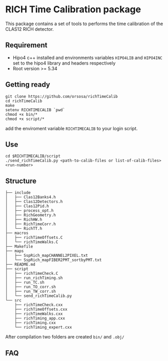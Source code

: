 # RICH Time Calibration package
This package contains a set of tools to performs the time calibration of the CLAS12 RICH detector.

## Requirement
* Hipo4 c++ installed and environments variables ```HIPO4LIB``` and  ```HIPO4INC``` set to the hipo4 library and headers respectively
* Root version >= 5.34

## Getting ready
```
git clone https://github.com/orsosa/richTimeCalib
cd richTimeCalib
make
setenv RICHTIMECALIB `pwd`
chmod +x bin/*
chmod +x script/*
```
add the enviroment variable ```RICHTIMECALIB``` to your login script.
## Use
```
cd $RICHTIMECALIB/script
./send_richTimeCalib.py <path-to-calib-files or list-of-calib-files> <run-number>
```
## Structure
```
├── include
│   ├── Clas12Banks4.h
│   ├── Clas12Detectors.h
│   ├── Clas12Pid.h
│   ├── process_opt.h
│   ├── RichGeometry.h
│   ├── RichHW.h
│   ├── RichTimeCorr.h
│   └── RichTT.h
├── macros
│   ├── richTimeOffsets.C
│   └── richTimeWalks.C
├── Makefile
├── maps
│   ├── SspRich_mapCHANNEL2PIXEL.txt
│   └── SspRich_mapFIBER2PMT_sortbyPMT.txt
├── README.md
├── script
│   ├── richTimeCheck.C
│   ├── run_richTiming.sh
│   ├── run_TC.sh
│   ├── run_TO_corr.sh
│   ├── run_TW_corr.sh
│   └── send_richTimeCalib.py
└── src
    ├── richTimeCheck.cxx
    ├── richTimeOffsets.cxx
    ├── richTimeWalks.cxx
    ├── richTiming_app.cxx
    ├── richTiming.cxx
    └── richTiming_expert.cxx
```
After compilation two folders are created ```bin/``` and ```.obj/```
## FAQ
